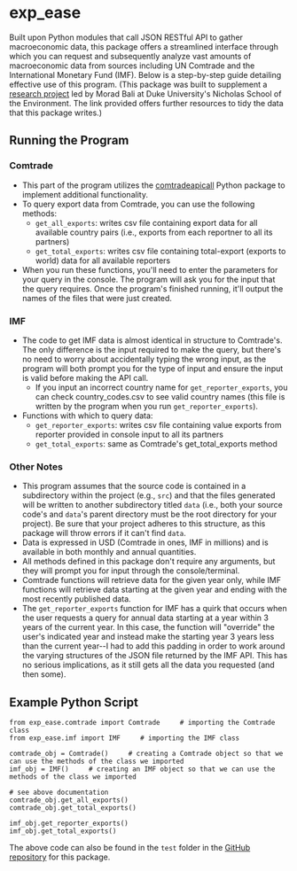 # exp_ease
Built upon Python modules that call JSON RESTful API to gather macroeconomic data, this package offers a streamlined interface through which you can request and subsequently analyze vast amounts of macroeconomic data from sources including UN Comtrade and the International Monetary Fund (IMF). Below is a step-by-step guide detailing effective use of this program. (This package was built to supplement a [research project](https://github.com/pcd15/Econ-Sanctions/blob/main/README.md) led by Morad Bali at Duke University's Nicholas School of the Environment. The link provided offers further resources to tidy the data that this package writes.)
## Running the Program
### Comtrade
* This part of the program utilizes the [comtradeapicall](https://pypi.org/project/comtradeapicall/) Python package to implement additional functionality.
* To query export data from Comtrade, you can use the following methods:
  * ```get_all_exports```: writes csv file containing export data for all available country pairs (i.e., exports from each reportner to all its partners)
  * ```get_total_exports```: writes csv file containing total-export (exports to world) data for all available reporters
* When you run these functions, you'll need to enter the parameters for your query in the console. The program will ask you for the input that the query requires. Once the program's finished running, it'll output the names of the files that were just created.
### IMF
* The code to get IMF data is almost identical in structure to Comtrade's. The only difference is the input required to make the query, but there's no need to worry about accidentally typing the wrong input, as the program will both prompt you for the type of input and ensure the input is valid before making the API call.
  * If you input an incorrect country name for ```get_reporter_exports```, you can check country_codes.csv to see valid country names (this file is written by the program when you run ```get_reporter_exports```).
* Functions with which to query data:
  * ```get_reporter_exports```: writes csv file containing value exports from reporter provided in console input to all its partners 
  * ```get_total_exports```: same as Comtrade's get_total_exports method
### Other Notes
* This program assumes that the source code is contained in a subdirectory within the project (e.g., ```src```) and that the files generated will be written to another subdirectory titled ```data``` (i.e., both your source code's and ```data```'s parent directory must be the root directory for your project). Be sure that your project adheres to this structure, as this package will throw errors if it can't find ```data```.
* Data is expressed in USD (Comtrade in ones, IMF in millions) and is available in both monthly and annual quantities.
* All methods defined in this package don't require any arguments, but they will prompt you for input through the console/terminal.
* Comtrade functions will retrieve data for the given year only, while IMF functions will retrieve data starting at the given year and ending with the most recently published data.
* The ```get_reporter_exports``` function for IMF has a quirk that occurs when the user requests a query for annual data starting at a year within 3 years of the current year. In this case, the function will "override" the user's indicated year and instead make the starting year 3 years less than the current year--I had to add this padding in order to work around the varying structures of the JSON file returned by the IMF API. This has no serious implications, as it still gets all the data you requested (and then some).
## Example Python Script
```
from exp_ease.comtrade import Comtrade     # importing the Comtrade class
from exp_ease.imf import IMF     # importing the IMF class

comtrade_obj = Comtrade()     # creating a Comtrade object so that we can use the methods of the class we imported
imf_obj = IMF()     # creating an IMF object so that we can use the methods of the class we imported

# see above documentation
comtrade_obj.get_all_exports()
comtrade_obj.get_total_exports()

imf_obj.get_reporter_exports()
imf_obj.get_total_exports()
```

The above code can also be found in the ```test``` folder in the [GitHub repository](https://github.com/pcd15/export_pkg) for this package.
